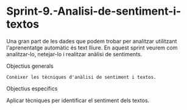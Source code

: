 # Sprint-9.-Analisi-de-sentiment-i-textos
Una gran part de les dades que podem trobar per analitzar utilitzant l'aprenentatge automàtic és text lliure. En aquest sprint veurem com analitzar-lo, netejar-lo i realitzar anàlisi de sentiments.

Objectius generals
    
    Conèixer les tècniques d'anàlisi de sentiment i textos.
    

Objectius específics
      
   Aplicar tècniques per identificar el sentiment dels textos. 